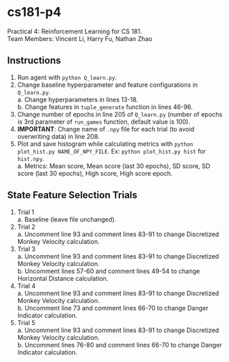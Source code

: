 # cs181-p4
Practical 4: Reinforcement Learning for CS 181.  
Team Members: Vincent Li, Harry Fu, Nathan Zhao

## Instructions  
1. Run agent with `python Q_learn.py`.  
2. Change baseline hyperparameter and feature configurations in `Q_learn.py`.  
  a. Change hyperparameters in lines 13-18.  
  b. Change features in `tuple_generate` function in lines 46-96.  
3. Change number of epochs in line 205 of `Q_learn.py` (number of epochs is 3rd parameter of `run_games` function, default value is 100).
4. **IMPORTANT**: Change name of `.npy` file for each trial (to avoid overwriting data) in line 208.
5. Plot and save histogram while calculating metrics with `python plot_hist.py NAME_OF_NPY_FILE`. Ex: `python plot_hist.py hist` for `hist.npy`.  
  a. Metrics: Mean score, Mean score (last 30 epochs), SD score, SD score (last 30 epochs), High score, High score epoch.  

## State Feature Selection Trials  
1. Trial 1  
  a. Baseline (leave file unchanged).  
2. Trial 2  
  a. Uncomment line 93 and comment lines 83-91 to change Discretized Monkey Velocity calculation.  
3. Trial 3  
  a. Uncomment line 93 and comment lines 83-91 to change Discretized Monkey Velocity calculation.  
  b. Uncomment lines 57-60 and comment lines 49-54 to change Horizontal Distance calculation.  
4. Trial 4  
  a. Uncomment line 93 and comment lines 83-91 to change Discretized Monkey Velocity calculation.  
  b. Uncomment line 73 and comment lines 66-70 to change Danger Indicator calculation.  
5. Trial 5  
  a. Uncomment line 93 and comment lines 83-91 to change Discretized Monkey Velocity calculation.  
  b. Uncomment lines 76-80 and comment lines 66-70 to change Danger Indicator calculation.  
